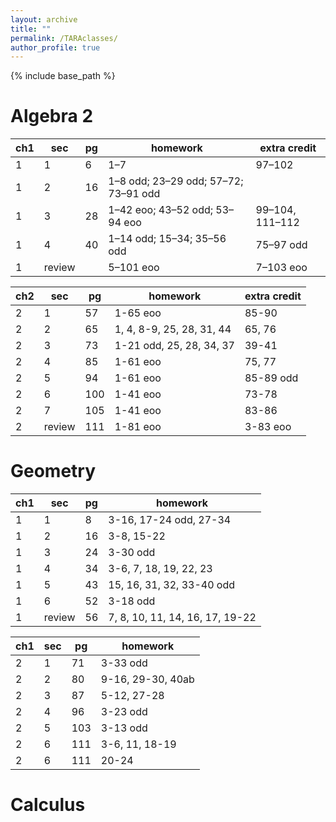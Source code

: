 ```yaml
---
layout: archive
title: ""
permalink: /TARAclasses/
author_profile: true
---
```


{% include base_path %}

# Algebra 2

| ch1 | sec    | pg | homework                             | extra credit    |
| --- | ------ | -- | ------------------------------------ | --------------- |
| 1   | 1      | 6  | 1–7                                  | 97–102          |
| 1   | 2      | 16 | 1–8 odd; 23–29 odd; 57–72; 73–91 odd |                 |
| 1   | 3      | 28 | 1–42 eoo; 43–52 odd; 53–94 eoo       | 99–104, 111–112 |
| 1   | 4      | 40 | 1–14 odd; 15–34; 35–56 odd           | 75–97 odd       |
| 1   | review |    | 5–101 eoo                            | 7–103 eoo       |

| ch2 | sec    | pg  | homework                        | extra credit  |
| --  | ------ | --- | ------------------------------- | ------------- |
| 2   | 1      | 57  | 1-65 eoo                        | 85-90         |
| 2   | 2      | 65  | 1, 4, 8-9, 25, 28, 31, 44       | 65, 76        |
| 2   | 3      | 73  | 1-21 odd, 25, 28, 34, 37        | 39-41         |
| 2   | 4      | 85  | 1-61 eoo                        | 75, 77        |
| 2   | 5      | 94  |  1-61 eoo                       | 85-89 odd     |
| 2   | 6      | 100 |  1-41 eoo                       | 73-78         |
| 2   | 7      | 105 |  1-41 eoo                       | 83-86         |
| 2   | review | 111 |  1-81 eoo                       | 3-83 eoo      |


# Geometry

| ch1 | sec    | pg  |  homework                         |
| --  | ------ | --- | --------------------------------- |
| 1   | 1      | 8   |  3-16, 17-24 odd, 27-34           |
| 1   | 2      | 16  | 3-8, 15-22                        |
| 1   | 3      | 24  | 3-30 odd                          |
| 1   | 4      | 34  | 3-6, 7, 18, 19, 22, 23            |
| 1   | 5      | 43  | 15, 16, 31, 32, 33-40 odd         |
| 1   | 6      | 52  |     3-18 odd                      |
| 1   | review | 56  |  7, 8, 10, 11, 14, 16, 17, 19-22  |

| ch1 | sec    | pg  |  homework                               |
| --  | ------ | --- | --------------------------------------- |
| 2   | 1      | 71  | 3-33 odd                                |
| 2   | 2      | 80  | 9-16, 29-30, 40ab                       |
| 2   | 3      | 87  | 5-12, 27-28                             |
| 2   | 4      | 96  | 3-23 odd                                |
| 2   | 5      | 103 | 3-13 odd                                |
| 2   | 6      | 111 | 3-6, 11, 18-19                          |
| 2   | 6      | 111 | 20-24                                   |





# Calculus
